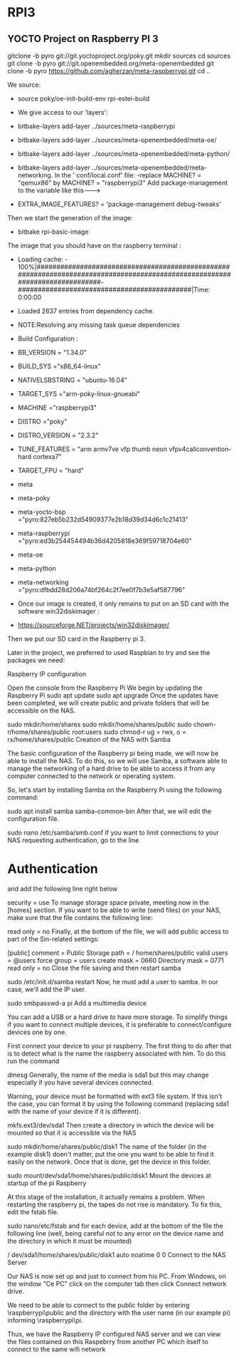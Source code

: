# RPI3
## YOCTO Project on Raspberry PI 3
 gitclone -b pyro git://git.yoctoproject.org/poky.git
 mkdir sources
 cd sources
 git clone -b pyro git://git.openembedded.org/meta-openembedded
 git clone -b pyro https://github.com/agherzan/meta-raspberrypi.git
 cd ..

We source:
- source poky/oe-init-build-env rpi-estei-build
- We give access to our 'layers':

- bitbake-layers add-layer ../sources/meta-raspberrypi  
- bitbake-layers add-layer ../sources/meta-openembedded/meta-oe/
- bitbake-layers add-layer ../sources/meta-openembedded/meta-python/
- bitbake-layers add-layer ../sources/meta-openembedded/meta-networking.
In the ' conf/local.conf' file: -replace MACHINE? = "qemux86" by MACHINE? = "raspberrypi3" 
Add package-management to the variable like this--->
- EXTRA_IMAGE_FEATURES? = 'package-management debug-tweaks'

Then we start the generation of the image:
- bitbake rpi-basic-image

The image that you should have on the raspberry terminal :

- Loading cache: - 100%|############################################################################################################################- ############################################|Time: 0:00:00
- Loaded 2637 entries from dependency cache.
- NOTE:Resolving any missing task queue dependencies
- Build Configuration :

- BB_VERSION       = "1.34.0"
- BUILD_SYS         ="x86_64-linux"
- NATIVELSBSTRING   = "ubuntu-16.04"
- TARGET_SYS        ="arm-poky-linux-gnueabi"
- MACHINE           ="raspberrypi3"
- DISTRO            ="poky"
- DISTRO_VERSION    = "2.3.2"
- TUNE_FEATURES     = "arm armv7ve vfp thumb neon vfpv4callconvention-hard cortexa7"
- TARGET_FPU        = "hard"
- meta             
- meta-poky         
- meta-yocto-bsp    ="pyro:827eb5b232d54909377e2b18d39d34d6c1c21413"
- meta-raspberrypi  ="pyro:ed3b254454494b36d4205818e369f59718704e60"
- meta-oe           
- meta-python       
- meta-networking   ="pyro:dfbdd28d206a74bf264c2f7ee0f7b3e5af587796"
- Once our image is created, it only remains to put on an SD card with the software win32diskimager :

- https://sourceforge.NET/projects/win32diskimager/

Then we put our SD card in the Raspberry pi 3.

Later in the project, we preferred to used Raspbian to try and see the packages we need:

Raspberry IP configuration

Open the console from the Raspberry Pi
We begin by updating the Raspberry Pi
sudo apt update
sudo apt upgrade
Once the updates have been completed, we will create public and private folders that will be accessible on the NAS.

sudo mkdir/home/shares
sudo mkdir/home/shares/public
sudo chown-r/home/shares/public root:users
sudo chmod-r ug = rwx, o = rx/home/shares/public
Creation of the NAS with Samba

The basic configuration of the Raspberry pi being made, we will now be able to install the NAS. To do this, so we will use Samba, a software able to manage the networking of a hard drive to be able to access it from any computer connected to the network or operating system.

So, let's start by installing Samba on the Raspberry Pi using the following command:

sudo apt install samba samba-common-bin
After that, we will edit the configuration file.

sudo nano /etc/samba/smb.conf
If you want to limit connections to your NAS requesting authentication, go to the line

# Authentication #
and add the following line right below

security = use
To manage storage space private, meeting now in the [homes] section. If you want to be able to write (send files) on your NAS, make sure that the file contains the following line:

read only = no
Finally, at the bottom of the file, we will add public access to part of the Sin-related settings:

[public]
comment = Public Storage
path = / home/shares/public
valid users = @users
force group = users
create mask = 0660
Directory mask = 0771
read only = no
Close the file saving and then restart samba

sudo /etc/init.d/samba restart
Now, he must add a user to samba. In our case, we'll add the IP user.

sudo smbpasswd-a pi
Add a multimedia device

You can add a USB or a hard drive to have more storage. To simplify things if you want to connect multiple devices, it is preferable to connect/configure devices one by one.

First connect your device to your pi raspberry. The first thing to do after that is to detect what is the name the raspberry associated with him. To do this run the command

dmesg
Generally, the name of the media is sda1 but this may change especially if you have several devices connected.

Warning, your device must be formatted with ext3 file system. If this isn't the case, you can format it by using the following command (replacing sda1 with the name of your device if it is different).

mkfs.ext3/dev/sda1
Then create a directory in which the device will be mounted so that it is accessible via the NAS

sudo mkdir/home/shares/public/disk1
The name of the folder (in the example disk1) doen't matter, put the one you want to be able to find it easily on the network. Once that is done, get the device in this folder.

sudo mount/dev/sda1/home/shares/public/disk1
Mount the devices at startup of the pi Raspberry

At this stage of the installation, it actually remains a problem. When restarting the raspberry pi, the tapes do not rise is mandatory. To fix this, edit the fstab file.

sudo nano/etc/fstab
and for each device, add at the bottom of the file the following line (well, being careful not to any error on the device name and the directory in which it must be mounted)

/ dev/sda1/home/shares/public/disk1 auto noatime 0 0
Connect to the NAS Server

Our NAS is now set up and just to connect from his PC. From Windows, on the window "Ce PC" click on the computer tab then click Connect network drive.

We need to be able to connect to the public folder by entering \\raspberrypi\public and the directory with the user name (in our example pi) informing \\raspberrypi\pi.

Thus, we have the Raspberry IP configured NAS server and we can view the files contained on this Raspebrry from another PC which itself to connect to the same wifi network


